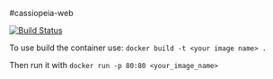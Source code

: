 #cassiopeia-web

[![Build Status](https://travis-ci.org/KPMP/cassiopeia-web.svg?branch=develop)](https://travis-ci.org/KPMP/cassiopeia-web)

To use build the container use: ```docker build -t <your image name> .```

Then run it with ```docker run -p 80:80 <your_image_name>```